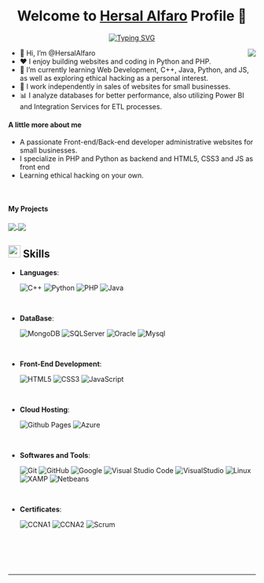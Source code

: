 <p align="center">
  <h1 align="center">Welcome to <a href="https://github.com/HersalAlfaro">Hersal Alfaro</a> Profile 👋</h1>
</p>
<p align="center">
<a href="https://git.io/typing-svg"><img src="https://readme-typing-svg.demolab.com?font=Fira+Code&pause=1000&random=false&width=435&lines=I+am+a+junior+full-stack+developer;+I+am+a+junior+programmer;I+really+like+python+and+PHP" alt="Typing SVG" /></a>
</p>
<img align="right" src="https://media.giphy.com/media/v1.Y2lkPTc5MGI3NjExaDZxZGt6bnZuOGxmcjd3YmlqOG42ZjRoNWw3c2Q3MWxnYnJqaXY4cSZlcD12MV9pbnRlcm5hbF9naWZfYnlfaWQmY3Q9Zw/qgQUggAC3Pfv687qPC/giphy.gif">

<ul>
  <li>👋 Hi, I’m @HersalAlfaro</li>
  <li>❤️ I enjoy building websites and coding in Python and PHP.</li>
  <li>🌱 I’m currently learning Web Development, C++, Java, Python, and JS, as well as exploring ethical hacking as a personal interest.</li>
  <li>💼 I work independently in sales of websites for small businesses.</li>
  <li>📊 I analyze databases for better performance, also utilizing Power BI and Integration Services for ETL processes.</li>
</ul>

#### A little more about me

- A passionate Front-end/Back-end developer administrative websites for small businesses.
- I specialize in PHP and Python as backend and HTML5, CSS3 and JS as front end
- Learning ethical hacking on your own.
  
<br>

#### My Projects
<a href="https://github.com/HersalAlfaro/Web-Salon-Beauty">
  <img align="center" src="https://github-readme-stats.anuraghazra1.vercel.app/api/pin/?username=HersalAlfaro&repo=Web-Salon-Beauty&theme=onedark" />
</a>    
<a href="https://github.com/HersalAlfaro/Shop-WearX">
  <img align="center" src="https://github-readme-stats.anuraghazra1.vercel.app/api/pin/?username=HersalAlfaro&repo=Shop-WearX&theme=onedark"/>
</a>


## <img src="https://media2.giphy.com/media/QssGEmpkyEOhBCb7e1/giphy.gif?cid=ecf05e47a0n3gi1bfqntqmob8g9aid1oyj2wr3ds3mg700bl&rid=giphy.gif" width ="25"><b> Skills</b>

<p align="center">

- **Languages**:
  
    ![C++](https://img.shields.io/badge/C++%20-%2300599C.svg?style=for-the-badge&logo=c%2B%2B&logoColor=white)
    ![Python](https://img.shields.io/badge/Python%20-%2314354C.svg?style=for-the-badge&logo=python&logoColor=white)
    ![PHP](https://img.shields.io/badge/php-%23777BB4?style=for-the-badge&logo=php&logoColor=white)
    ![Java](https://img.shields.io/badge/java-%23FF0000?style=for-the-badge)

<br>   

- **DataBase**:
  
    ![MongoDB](https://img.shields.io/badge/mongodb-%2347A248?style=for-the-badge&logo=mongodb&logoColor=white)
    ![SQLServer](https://img.shields.io/badge/sqlserver-white?style=for-the-badge&logo=microsoftsqlserver&logoColor=%23CC2927)
    ![Oracle](https://img.shields.io/badge/oracle-%23F80000?style=for-the-badge&logo=oracle&logoColor=white)
    ![Mysql](https://img.shields.io/badge/mysql-%234479A1?style=for-the-badge&logo=mysql&logoColor=white)

<br>   

- **Front-End Development**:

   ![HTML5](https://img.shields.io/badge/HTML5%20-%23E34F26.svg?style=for-the-badge&logo=html5&logoColor=white)
   ![CSS3](https://img.shields.io/badge/CSS%20-%231572B6.svg?style=for-the-badge&logo=css3&logoColor=white)
   ![JavaScript](https://img.shields.io/badge/JavaScript%20-%23F7DF1E.svg?style=for-the-badge&logo=javascript&logoColor=black)

<br>

- **Cloud Hosting**:
  
    ![Github Pages](https://img.shields.io/badge/GitHub%20Pages-%23327FC7.svg?style=for-the-badge&logo=github&logoColor=white)
    ![Azure](https://img.shields.io/badge/microsoftazure-%230078D7?style=for-the-badge&logo=microsoftazure&logoColor=white)

<br>

- **Softwares and Tools**:

    ![Git](https://img.shields.io/badge/git-%23F05033.svg?style=for-the-badge&logo=git&logoColor=white)
    ![GitHub](https://img.shields.io/badge/github-%23121011.svg?style=for-the-badge&logo=github&logoColor=white)
    ![Google](https://img.shields.io/badge/google-%234285F4.svg?style=for-the-badge&logo=google&logoColor=white)
    ![Visual Studio Code](https://img.shields.io/badge/Visual%20Studio%20Code-0078d7.svg?style=for-the-badge&logo=visual-studio-code&logoColor=white)
    ![VisualStudio](https://img.shields.io/badge/visualstudio-%235C2D91?style=for-the-badge&logo=visualstudio&logoColor=white)
    ![Linux](https://img.shields.io/badge/Linux-FCC624?style=for-the-badge&logo=linux&logoColor=black)
    ![XAMP](https://img.shields.io/badge/xampp-%23FB7A24?style=for-the-badge&logo=visualstudio&logoColor=white)
    ![Netbeans](https://img.shields.io/badge/netbeans-%231B6AC6?style=for-the-badge&logo=apachenetbeanside&logoColor=white)

<br>

- **Certificates**:

    ![CCNA1](https://img.shields.io/badge/CCNA1-%231BA0D7?style=for-the-badge&logo=cisco&logoColor=white)
    ![CCNA2](https://img.shields.io/badge/CCNA2-%231BA0D7?style=for-the-badge&logo=cisco&logoColor=white)
    ![Scrum](https://img.shields.io/badge/scrum-%2360A839?style=for-the-badge&logoColor=white)
    
<br>



</p>

<br>
<br>

-----

<br>
